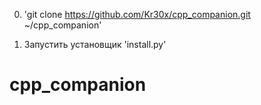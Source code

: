0) 'git clone https://github.com/Kr30x/cpp_companion.git ~/cpp_companion'

1) Запустить установщик 'install.py'
# cpp_companion
